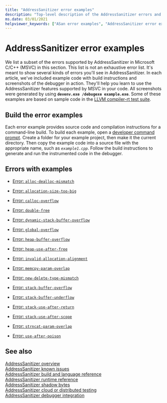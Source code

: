 ```yaml
---
title: "AddressSanitizer error examples"
description: "Top-level description of the AddressSanitizer errors and examples in Microsoft C/C++."
ms.date: 03/01/2021
helpviewer_keywords: ["ASan error examples", "AddressSanitizer error examples", "Address Sanitizer error examples", "Error examples for AddressSanitizer"]
---
```

# AddressSanitizer error examples

We list a subset of the errors supported by AddressSanitizer in Microsoft C/C++ (MSVC) in this section. This list is not an exhaustive error list. It's meant to show several kinds of errors you'll see in AddressSanitizer. In each article, we've included example code with build instructions and screenshots of the debugger in action. They'll help you learn to use the AddressSanitizer features supported by MSVC in your code. All screenshots were generated by using **`devenv.exe /debugexe example.exe`**. Some of these examples are based on sample code in the [LLVM compiler-rt test suite](https://github.com/llvm/llvm-project/tree/main/compiler-rt/test/asan/TestCases).

## Build the error examples

Each error example provides source code and compilation instructions for a command-line build. To build each example, open a [developer command prompt](../build/building-on-the-command-line.md#developer_command_prompt_shortcuts). Create a folder for your example project, then make it the current directory. Then copy the example code into a source file with the appropriate name, such as *`example1.cpp`*. Follow the build instructions to generate and run the instrumented code in the debugger.

## Errors with examples

- [Error: `alloc-dealloc-mismatch`](./error-alloc-dealloc-mismatch.md)

- [Error: `allocation-size-too-big`](./error-allocation-size-too-big.md)

- [Error: `calloc-overflow`](./error-calloc-overflow.md)

- [Error: `double-free`](./error-double-free.md)

- [Error: `dynamic-stack-buffer-overflow`](./error-dynamic-stack-buffer-overflow.md)

- [Error: `global-overflow`](./error-global-buffer-overflow.md)

- [Error: `heap-buffer-overflow`](./error-heap-buffer-overflow.md)

- [Error: `heap-use-after-free`](./error-heap-use-after-free.md)

- [Error: `invalid-allocation-alignment`](./error-invalid-allocation-alignment.md)

- [Error: `memcpy-param-overlap`](./error-memcpy-param-overlap.md)

- [Error: `new-delete-type-mismatch`](./error-new-delete-type-mismatch.md)

- [Error: `stack-buffer-overflow`](./error-stack-buffer-overflow.md)

- [Error: `stack-buffer-underflow`](./error-stack-buffer-underflow.md)

- [Error: `stack-use-after-return`](./error-stack-use-after-return.md)

- [Error: `stack-use-after-scope`](./error-stack-use-after-scope.md)

- [Error: `strncat-param-overlap`](./error-strncat-param-overlap.md)

- [Error: `use-after-poison`](./error-use-after-poison.md)

## See also

[AddressSanitizer overview](./asan.md)\
[AddressSanitizer known issues](./asan-known-issues.md)\
[AddressSanitizer build and language reference](./asan-building.md)\
[AddressSanitizer runtime reference](./asan-runtime.md)\
[AddressSanitizer shadow bytes](./asan-shadow-bytes.md)\
[AddressSanitizer cloud or distributed testing](./asan-offline-crash-dumps.md)\
[AddressSanitizer debugger integration](./asan-debugger-integration.md)
